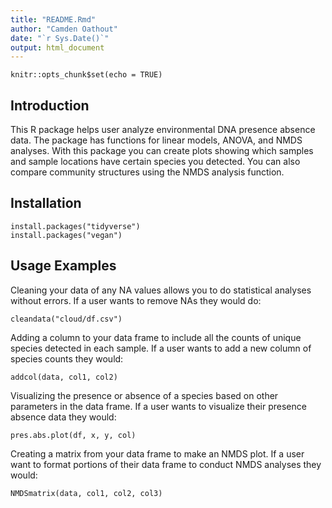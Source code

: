 ```yaml
---
title: "README.Rmd"
author: "Camden Oathout"
date: "`r Sys.Date()`"
output: html_document
---
```



```{r setup, include=FALSE}
knitr::opts_chunk$set(echo = TRUE)
```

## Introduction
  This R package helps user analyze environmental DNA presence absence data. The package has functions for linear models, ANOVA, and NMDS analyses. With this package you can create plots showing which samples and sample locations have certain species you detected. You can also compare community structures using the NMDS analysis function. 
  
## Installation

```{r}
install.packages("tidyverse")
install.packages("vegan")
```


## Usage Examples

Cleaning your data of any NA values allows you to do statistical analyses without errors. If a user wants to remove NAs they would do:
```{r}
cleandata("cloud/df.csv")
```

Adding a column to your data frame to include all the counts of unique species detected in each sample. If a user wants to add a new column of species counts they would:
```{r}
addcol(data, col1, col2)
```

Visualizing the presence or absence of a species based on other parameters in the data frame. If a user wants to visualize their presence absence data they would:
```{r}
pres.abs.plot(df, x, y, col)
```

Creating a matrix from your data frame to make an NMDS plot. If a user want to format portions of their data frame to conduct NMDS analyses they would:
```{r}
NMDSmatrix(data, col1, col2, col3)
```

